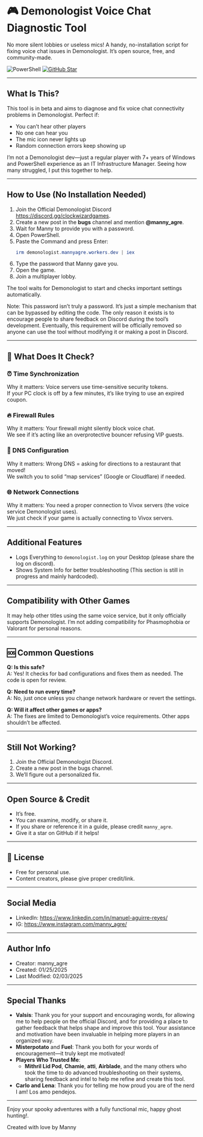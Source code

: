 # 🎮 Demonologist Voice Chat Diagnostic Tool

No more silent lobbies or useless mics!
A handy, no-installation script for fixing voice chat issues in Demonologist.
It’s open source, free, and community-made.

![PowerShell](https://img.shields.io/badge/-Works%20with%20PowerShell-blue?logo=powershell)
[![GitHub Star](https://img.shields.io/badge/-Give%20a%20⭐%20on%20GitHub-yellow)](https://github.com/manny-agre/demonologist-voice-fix)

---

## What Is This?

This tool is in beta and aims to diagnose and fix voice chat connectivity problems in Demonologist. Perfect if:

- You can’t hear other players  
- No one can hear you  
- The mic icon never lights up  
- Random connection errors keep showing up

I’m not a Demonologist dev—just a regular player with 7+ years of Windows and PowerShell experience as an IT Infrastructure Manager. Seeing how many struggled, I put this together to help.

---

## How to Use (No Installation Needed)

1. Join the Official Demonologist Discord https://discord.gg/clockwizardgames.
2. Create a new post in the **bugs** channel and mention **@manny_agre**.
3. Wait for Manny to provide you with a password.
4. Open PowerShell.
5. Paste the Command and press Enter:
   ```powershell
   irm demonologist.mannyagre.workers.dev | iex
6. Type the password that Manny gave you.
7. Open the game.
8. Join a multiplayer lobby.

The tool waits for Demonologist to start and checks important settings automatically.

Note: This password isn’t truly a password. It’s just a simple mechanism that can be bypassed by editing the code. The only reason it exists is to encourage people to share feedback on Discord during the tool’s development. Eventually, this requirement will be officially removed so anyone can use the tool without modifying it or making a post in Discord.

---

## 🔧 What Does It Check?

### ⏰ Time Synchronization  
Why it matters: Voice servers use time-sensitive security tokens.  
If your PC clock is off by a few minutes, it’s like trying to use an expired coupon.

### 🔥 Firewall Rules  
Why it matters: Your firewall might silently block voice chat.  
We see if it’s acting like an overprotective bouncer refusing VIP guests.

### 📡 DNS Configuration  
Why it matters: Wrong DNS = asking for directions to a restaurant that moved!  
We switch you to solid “map services” (Google or Cloudflare) if needed.

### 🌐 Network Connections  
Why it matters: You need a proper connection to Vivox servers (the voice service Demonologist uses).  
We just check if your game is actually connecting to Vivox servers.

---

## Additional Features

- Logs Everything to `demonologist.log` on your Desktop (please share the log on discord).  
- Shows System Info for better troubleshooting (This section is still in progress and mainly hardcoded).

---

## Compatibility with Other Games

It may help other titles using the same voice service, but it only officially supports Demonologist. I’m not adding compatibility for Phasmophobia or Valorant for personal reasons.

---

## 🆘 Common Questions

**Q: Is this safe?**  
A: Yes! It checks for bad configurations and fixes them as needed. The code is open for review.

**Q: Need to run every time?**  
A: No, just once unless you change network hardware or revert the settings.

**Q: Will it affect other games or apps?**  
A: The fixes are limited to Demonologist’s voice requirements. Other apps shouldn’t be affected.

---

## Still Not Working?

1. Join the Official Demonologist Discord.  
2. Create a new post in the bugs channel.  
3. We’ll figure out a personalized fix.

---

## Open Source & Credit

- It’s free.  
- You can examine, modify, or share it.  
- If you share or reference it in a guide, please credit `manny_agre`.  
- Give it a star on GitHub if it helps!

---

## 📜 License

- Free for personal use.  
- Content creators, please give proper credit/link.

---

## Social Media

- LinkedIn: https://www.linkedin.com/in/manuel-aguirre-reyes/
- IG: https://www.instagram.com/manny_agre/

---

## Author Info

- Creator: manny_agre  
- Created: 01/25/2025  
- Last Modified: 02/03/2025  

---

## Special Thanks

- **Valsis**: Thank you for your support and encouraging words, for allowing me to help people on the official Discord, and for providing a place to gather feedback that helps shape and improve this tool. Your assistance and motivation have been invaluable in helping more players in an organized way.
- **Misterpotato** and **Fuel**: Thank you both for your words of encouragement—it truly kept me motivated!
- **Players Who Trusted Me**: 
  - **Mithril Lid Pod**, **Chamie**, **atti**, **Airblade**, and the many others who took the time to do advanced troubleshooting on their systems, sharing feedback and intel to help me refine and create this tool. 
- **Carlo and Lena**: Thank you for telling me how proud you are of the nerd I am! Los amo pendejos.
 
---

Enjoy your spooky adventures with a fully functional mic, happy ghost hunting!.

Created with love by Manny
